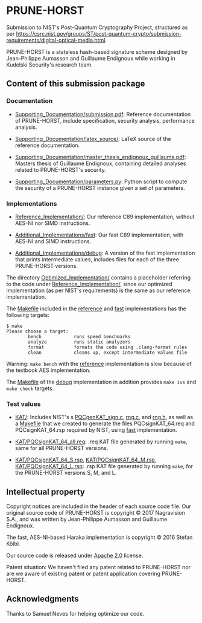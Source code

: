 # PRUNE-HORST

Submission to NIST's Post-Quantum Cryptography Project, structured as per
<https://csrc.nist.gov/groups/ST/post-quantum-crypto/submission-requirements/digital-optical-media.html>.

PRUNE-HORST is a stateless hash-based signature scheme designed by Jean-Philippe Aumasson and Guillaume Endignoux while working in Kudelski Security's research team.


## Content of this submission package

### Documentation

* [Supporting_Documentation/submission.pdf](Supporting_Documentation/submission.pdf): Reference documentation of PRUNE-HORST, include specification, security analysis, performance analysis.

* [Supporting_Documentation/latex_source/](Supporting_Documentation/latex_source/): LaTeX source of the reference documentation.

* [Supporting_Documentation/master_thesis_endignoux_guillaume.pdf](Supporting_Documentation/master_thesis_endignoux_guillaume.pdf): Masters thesis of Guillaume Endignoux, containing detailed analyses related to PRUNE-HORST's security.

* [Supporting_Documentation/parameters.py](Supporting_Documentation/parameters.py): Python script to compute the security of a PRUNE-HORST instance given a set of parameters.


### Implementations

* [Reference_Implementation/](Reference_Implementation): Our reference C89 implementation, without AES-NI nor SIMD instructions.

* [Additional_Implementations/fast](Additional_Implementations/fast): Our fast C89 implementation, with AES-NI and SIMD instructions.

* [Additional_Implementations/debug](Additional_Implementations/debug): A version of the fast implementation that prints intermediate values, includes files for each of the three PRUNE-HORST versions.

The directory [Optimized_Implementation/](Optimized_Implementation) contains a placeholder referring to the code under [Reference_Implementation/](Reference_Implementation), since our optimized implementation (as per NIST's requirements) is the same as our reference implementation.

The [Makefile](Reference_Implementation/Makefile) included in the [reference](Reference_Implementation) and [fast](Additional_Implementations/fast) implementations has the following targets:
```
$ make
Please choose a target:
        bench            runs speed benchmarks
        analyze          runs static analyzers
        format           formats the code using .clang-format rules
        clean            cleans up, except intermediate values file
```
Warning: `make bench` with the [reference](Reference_Implementation) implementation is slow because of the textbook AES implementation.

The [Makefile](Additional_Implementations/debug/Makefile) of the [debug](Additional_Implementations/debug) implementation in addition provides `make ivs` and `make check` targets.


### Test values

* [KAT/](KAT): Includes NIST's s [PQCgenKAT_sign.c](KAT/PQCgenKAT_sign.c), [rng.c](KAT/rng.c), and [rng.h](KAT/rng.h), as well as a [Makefile](KAT/Makefile) that we created to generate the files PQCsignKAT_64.req and PQCsignKAT_64.rsp required by NIST, using [fast](Additional_Implementations/fast/) implementation.

* [KAT/PQCsignKAT_64_all.req](KAT/PQCsignKAT_64_all.req): .req KAT file generated by running `make`, same for all PRUNE-HORST versions.

* [KAT/PQCsignKAT_64_S.rsp](KAT/PQCsignKAT_64_S.rsp), [KAT/PQCsignKAT_64_M.rsp](KAT/PQCsignKAT_64_M.rsp), [KAT/PQCsignKAT_64_L.rsp](KAT/PQCsignKAT_64_L.rsp): .rsp KAT file generated by running `make`, for the PRUNE-HORST versions S, M, and L.


## Intellectual property

Copyright notices are included in the header of each source code file.
Our original source code of PRUNE-HORST is copyright © 2017 Nagravision S.A., and was written by Jean-Philippe Aumasson and Guillaume Endignoux.

The fast, AES-NI-based Haraka implementation is copyright © 2016 Stefan Kölbl.

Our source code is released under [Apache 2.0](https://www.apache.org/licenses/LICENSE-2.0) license.

Patent situation: We haven't filed any patent related to PRUNE-HORST nor are we aware of existing patent or patent application covering PRUNE-HORST.


## Acknowledgments

Thanks to Samuel Neves for helping optimize our code.
